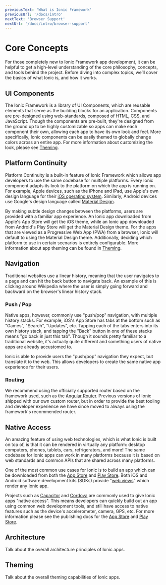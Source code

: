 ```yaml
---
previousText: 'What is Ionic Framework'
previousUrl: '/docs/intro'
nextText: 'Browser Support'
nextUrl: '/docs/intro/browser-support'
---
```


# Core Concepts

<p class="intro" markdown="1">
For those completely new to Ionic Framework app development, it can be helpful to get a high-level understanding of the core philosophy, concepts, and tools behind the project. Before diving into complex topics, we’ll cover the basics of what Ionic is, and how it works.
</p>


## UI Components

The Ionic Framework is a library of UI Components, which are reusable elements that serve as the building blocks for an application. Components are pre-designed using web-standards, composed of HTML, CSS, and JavaScript. Though the components are pre-built, they're designed from the ground up to be highly customizable so apps can make each component their own, allowing each app to have its own look and feel. More specifically, Ionic components can be easily themed to globally change colors across an entire app. For more information about customizing the look, please see [Theming](/docs/theming/basics).


## Platform Continuity

Platform Continuity is a built-in feature of Ionic Framework which allows app developers to use the same codebase for multiple platforms. Every Ionic component adapts its look to the platform on which the app is running on. For example, Apple devices, such as the iPhone and iPad, use Apple's own design language for their [iOS operating system](https://www.apple.com/ios). Similarly, Android devices use Google's design language called [Material Design](https://material.io/guidelines/).

By making subtle design changes between the platforms, users are provided with a familiar app experience. An Ionic app downloaded from Apple's App Store will get the iOS theme, while an Ionic app downloaded from Android's Play Store will get the Material Design theme. For the apps that are viewed as a Progressive Web App (PWA) from a browser, Ionic will default to using the Material Design theme. Additionally, deciding which platform to use in certain scenarios is entirely configurable. More information about app theming can be found in [Theming](/docs/theming/basics).


## Navigation

Traditional websites use a linear history, meaning that the user navigates to a page and can hit the back button to navigate back. An example of this is clicking around Wikipedia where the user is simply going forward and backward on the browser's linear history stack.

### Push / Pop

Native apps, however, commonly use "push/pop" navigation, with multiple history stacks. For example, iOS's App Store has tabs at the bottom such as "Games", "Search", "Updates", etc. Tapping each of the tabs enters into its own history stack, and tapping the "Back" button in one of these stacks means "go back in just this tab". Though it sounds pretty familiar to a traditional website, it's actually quite different and something users of native apps are already accustomed to.

Ionic is able to provide users the "push/pop" navigation they expect, but translate it to the web. This allows developers to create the same native app experience for their users.


### Routing

We recommend using the officially supported router based on the framework used, such as the [Angular Router](https://angular.io/guide/router). Previous versions of Ionic shipped with our own custom router, but in order to provide the best tooling and developer experience we have since moved to always using the framework's recommended router.


## Native Access

An amazing feature of using web technologies, which is what Ionic is built on top of, is that it can be rendered in virtually any platform: desktop computers, phones, tablets, cars, refrigerators, and more! The same codebase for Ionic apps can work in many platforms because it is based on web standards and common APIs that are shared across many platforms.

One of the most common use cases for Ionic is to build an app which can be downloaded from both the [App Store](https://www.apple.com/ios/app-store/) and [Play Store](https://play.google.com/). Both iOS and Android software development kits (SDKs) provide "[web views](/docs/building/webview)" which render any Ionic app.

Projects such as <a href="https://capacitor.ionicframework.com/" target="_blank">Capacitor</a> and <a href="https://cordova.apache.org/" target="_blank">Cordova</a> are commonly used to give Ionic apps "native access". This means developers can quickly build out an app using common web development tools, and still have access to native features such as the device's accelerometer, camera, GPS, etc. For more information please see the publishing docs for the [App Store](/docs/publishing/app-store) and [Play Store](http://ionic-docs.herokuapp.com/docs/publishing/play-store).


## Architecture

Talk about the overall architecture principles of Ionic apps.


## Theming

Talk about the overall theming capabilities of Ionic apps.
